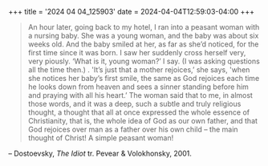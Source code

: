 +++
title = '2024 04 04_125903'
date = 2024-04-04T12:59:03-04:00
+++
>An hour later, going back to my hotel, I ran into a peasant woman with a nursing baby. She was a young woman, and the baby was about six weeks old. And the baby smiled at her, as far as she’d noticed, for the first time since it was born. I saw her suddenly cross herself very, very piously. ‘What is it, young woman?’ I say. (I was asking questions all the time then.) . 'It’s just that a mother rejoices,’ she says, 'when she notices her baby’s first smile, the same as God rejoices each time he looks down from heaven and sees a sinner standing before him and praying with all his heart.’ The woman said that to me, in almost those words, and it was a deep, such a subtle and truly religious thought, a thought that all at once expressed the whole essence of Christianity, that is, the whole idea of God as our own father, and that God rejoices over man as a father over his own child – the main thought of Christ! A simple peasant woman!

– Dostoevsky, _The Idiot_ tr. Pevear & Volokhonsky, 2001.